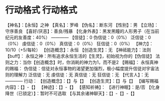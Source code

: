# 行动格式 行动格式
【神名】：【永恒】之神
【真名】：罗峰
【伪名】：断东河
【性别】：男
【立场】：守序善良
【喜好/厌恶】：善良/残暴
【化身外表】：黑发黑瞳的人形男子（在当前纪元的友善度：40%）
————
【信徒】：0
伪信徒：0（0%）
泛信徒：0（0%）
虔信徒：0（0%）
真信徒：0（0%）
狂信徒：0（0%）
【神力】：10/10（+5/每轮）
【创造概念】：永恒
【创造生灵】：无
【神祗能力】：法则
【buff】：
永恒之神：所有追求永恒生活的【生灵】，初始视为你的【伪信徒】
法则之力：当你【创造概念】时，你消耗的神力为1，而不是2
【赐福】：
永恒真神的赐福：
伪信徒：信徒对永恒事物的渴望更加强烈，极小幅度提升信徒对宇宙法则的理解力
泛信徒：无
虔信徒：无
真信徒：无
狂信徒：无
【代言人】：无
————
行动：
【创造概念】：【】与【】
【创造生灵】：【】与【】
【编写赐福内容】：【】-【】
【神迹】：【】-【】
【感知祈祷】：
【进行神眠】：是/否
【化身降世（已锁定）】：暂时不可选取
【与其余诸神聊天】：【】-【】-【】
